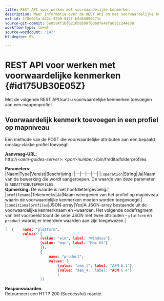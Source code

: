 ```yaml
---
title: REST API voor werken met voorwaardelijke kenmerken
description: Meer informatie over de REST API om met voorwaardelijke kenmerken te werken
exl-id: 1f0e023a-422c-47b9-917f-b0d80090471c
source-git-commit: 5e0584f1bf0216b8b00f00b9fe46fa682c244e08
workflow-type: tm+mt
source-wordcount: '147'
ht-degree: 0%

---
```


# REST API voor werken met voorwaardelijke kenmerken {#id175UB30E05Z}

Met de volgende REST API kunt u voorwaardelijke kenmerken toevoegen aan een mappenprofiel.

## Voorwaardelijk kenmerk toevoegen in een profiel op mapniveau

Een methode van de POST die voorwaardelijke attributen aan een bepaald omslag-vlakke profiel toevoegt.

**Aanvraag-URL**:\
http://*&lt;aem-guides-server>*: *&lt;port-number>*/bin/fmdita/folderprofiles

**Parameters**:\
|Naam|Type|Vereist|Beschrijving| |—|—|—|—| |`:operation`|String|Ja|Naam van de bewerking die wordt aangeroepen. De waarde van deze parameter is ``ADDATTRIBUTEPROFILES``. <br> **Opmerking:** De waarde is niet hoofdlettergevoelig.| |`profilename`|Tekenreeks|Ja|Naam weergeven van het profiel op mapniveau waarin de voorwaardelijke kenmerken moeten worden toegevoegd.| |`conditionalprofiles`|JSON-array|Yes|A JSON-array bestaande uit de voorwaardelijke kenmerknaam en -waarden. Het volgende codefragment van het voorbeeld toont de serie JSON met twee attributen - `platform` en `product` waarbij er meerdere waarden aan zijn toegewezen.|

```JSON
[  {    name: "platform",    
        values: [       
                {value: "win", label: "Windows"},       
                {value: "mac", label: "Mac OS"}    
                ]},
                {    
                    name: "product",    
                    values: [      
                        {value: "aem_1", label: "AEM 6.1"},     
                        {value: "aem_4,  label: "AEM 6.4"}  
                        ]  
                }]
```

**Responswaarden**:\
Retourneert een HTTP 200 \(Successful\) reactie.
